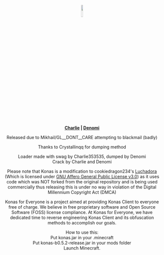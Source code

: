<p align="center">
 <img src ="https://i.imgur.com/QiDjFLC.png" width="10%" height="10%"/>
 <br>
 <b>
  <a href="https://github.com/charlie353535">Charlie</a> |
  <a href="https://github.com/KohimaNayagato">Denomi</a>
 </b>
</p>

<p align="center"> Released due to Mikhail/GL__DONT__CARE attempting to blackmail (badly) </p>

<p align="center"> Thanks to Crystallinqq for dumping method </p>

<p align="center"> Loader made with swag by Charlie353535, dumped by Denomi<br>Crack by Charlie and Denomi</p>
<p align="center"> Please note that Konas is a modification to cookiedragon234's <a href="https://github.com/x4e/Luchadora">Luchadora</a> (Which is licensed under <a href="https://www.gnu.org/licenses/gpl-3.0.en.html">GNU Affero General Public License v3.0</a>) as it uses code which was NOT forked from the original repository and is being used commercially thus releasing this is under no way in violation of the Digital Millennium Copyright Act (DMCA) </p>

<p align="center">Konas for Everyone is a project aimed at providing Konas Client to everyone free of charge. We believe in free proprietary software and Open Source Software (FOSS) license compliance. At Konas for Everyone, we have dedicated time to reverse engineering Konas Client and its obfuscation methods to accomplish our goals.</p>


<p align="center">How to use this:<br>
Put konas.jar in your .minecraft<br>
Put konas-b0.5.2-release.jar in your mods folder<br>
Launch Minecraft.
</p>
